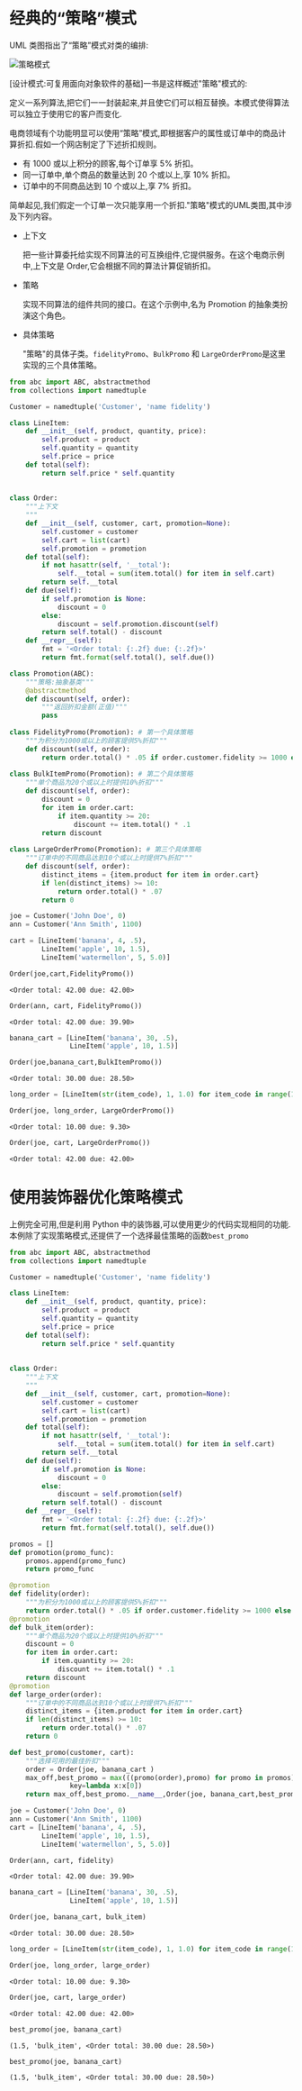 
# 经典的“策略”模式

UML 类图指出了“策略”模式对类的编排:

![策略模式](source/strategy_pattern.PNG)

[设计模式:可复用面向对象软件的基础]一书是这样概述"策略"模式的:

定义一系列算法,把它们一一封装起来,并且使它们可以相互替换。本模式使得算法可以独立于使用它的客户而变化.

电商领域有个功能明显可以使用“策略”模式,即根据客户的属性或订单中的商品计算折扣.假如一个网店制定了下述折扣规则。


+ 有 1000 或以上积分的顾客,每个订单享 5% 折扣。
+ 同一订单中,单个商品的数量达到 20 个或以上,享 10% 折扣。
+ 订单中的不同商品达到 10 个或以上,享 7% 折扣。

简单起见,我们假定一个订单一次只能享用一个折扣."策略"模式的UML类图,其中涉及下列内容。
+ 上下文

    把一些计算委托给实现不同算法的可互换组件,它提供服务。在这个电商示例中,上下文是 Order,它会根据不同的算法计算促销折扣。

+ 策略

    实现不同算法的组件共同的接口。在这个示例中,名为 Promotion 的抽象类扮演这个角色。

+ 具体策略

    "策略"的具体子类。`fidelityPromo`、`BulkPromo` 和 `LargeOrderPromo`是这里实现的三个具体策略。


```python
from abc import ABC, abstractmethod
from collections import namedtuple

Customer = namedtuple('Customer', 'name fidelity')

class LineItem:
    def __init__(self, product, quantity, price):
        self.product = product
        self.quantity = quantity
        self.price = price
    def total(self):
        return self.price * self.quantity
    
    
class Order:
    """上下文
    """
    def __init__(self, customer, cart, promotion=None):
        self.customer = customer
        self.cart = list(cart)
        self.promotion = promotion
    def total(self):
        if not hasattr(self, '__total'):
            self.__total = sum(item.total() for item in self.cart)
        return self.__total
    def due(self):
        if self.promotion is None:
            discount = 0
        else:
            discount = self.promotion.discount(self)
        return self.total() - discount
    def __repr__(self):
        fmt = '<Order total: {:.2f} due: {:.2f}>'
        return fmt.format(self.total(), self.due())

class Promotion(ABC): 
    """策略:抽象基类"""
    @abstractmethod
    def discount(self, order):
        """返回折扣金额(正值)"""
        pass
    
class FidelityPromo(Promotion): # 第一个具体策略
    """为积分为1000或以上的顾客提供5%折扣""" 
    def discount(self, order):
        return order.total() * .05 if order.customer.fidelity >= 1000 else 0 
    
class BulkItemPromo(Promotion): # 第二个具体策略
    """单个商品为20个或以上时提供10%折扣"""
    def discount(self, order):
        discount = 0
        for item in order.cart:
            if item.quantity >= 20:
                discount += item.total() * .1
        return discount
    
class LargeOrderPromo(Promotion): # 第三个具体策略 
    """订单中的不同商品达到10个或以上时提供7%折扣"""
    def discount(self, order):
        distinct_items = {item.product for item in order.cart}
        if len(distinct_items) >= 10:
            return order.total() * .07
        return 0
```


```python
joe = Customer('John Doe', 0)
ann = Customer('Ann Smith', 1100)
```


```python
cart = [LineItem('banana', 4, .5),
        LineItem('apple', 10, 1.5),
        LineItem('watermellon', 5, 5.0)]
```


```python
Order(joe,cart,FidelityPromo())
```




    <Order total: 42.00 due: 42.00>




```python
Order(ann, cart, FidelityPromo())
```




    <Order total: 42.00 due: 39.90>




```python
banana_cart = [LineItem('banana', 30, .5),
               LineItem('apple', 10, 1.5)]
```


```python
Order(joe,banana_cart,BulkItemPromo())
```




    <Order total: 30.00 due: 28.50>




```python
long_order = [LineItem(str(item_code), 1, 1.0) for item_code in range(10)]
```


```python
Order(joe, long_order, LargeOrderPromo())
```




    <Order total: 10.00 due: 9.30>




```python
Order(joe, cart, LargeOrderPromo())
```




    <Order total: 42.00 due: 42.00>




# 使用装饰器优化策略模式

上例完全可用,但是利用 Python 中的装饰器,可以使用更少的代码实现相同的功能.本例除了实现策略模式,还提供了一个选择最佳策略的函数`best_promo`


```python
from abc import ABC, abstractmethod
from collections import namedtuple

Customer = namedtuple('Customer', 'name fidelity')

class LineItem:
    def __init__(self, product, quantity, price):
        self.product = product
        self.quantity = quantity
        self.price = price
    def total(self):
        return self.price * self.quantity
    
    
class Order:
    """上下文
    """
    def __init__(self, customer, cart, promotion=None):
        self.customer = customer
        self.cart = list(cart)
        self.promotion = promotion
    def total(self):
        if not hasattr(self, '__total'):
            self.__total = sum(item.total() for item in self.cart)
        return self.__total
    def due(self):
        if self.promotion is None:
            discount = 0
        else:
            discount = self.promotion(self)
        return self.total() - discount
    def __repr__(self):
        fmt = '<Order total: {:.2f} due: {:.2f}>'
        return fmt.format(self.total(), self.due())

promos = [] 
def promotion(promo_func):  
    promos.append(promo_func) 
    return promo_func

@promotion 
def fidelity(order):
    """为积分为1000或以上的顾客提供5%折扣"""
    return order.total() * .05 if order.customer.fidelity >= 1000 else 0
@promotion
def bulk_item(order):
    """单个商品为20个或以上时提供10%折扣""" 
    discount = 0
    for item in order.cart:
        if item.quantity >= 20:
            discount += item.total() * .1
    return discount
@promotion
def large_order(order):
    """订单中的不同商品达到10个或以上时提供7%折扣""" 
    distinct_items = {item.product for item in order.cart} 
    if len(distinct_items) >= 10:
        return order.total() * .07
    return 0

def best_promo(customer, cart):
    """选择可用的最佳折扣"""
    order = Order(joe, banana_cart )
    max_off,best_promo = max(((promo(order),promo) for promo in promos),
               key=lambda x:x[0])
    return max_off,best_promo.__name__,Order(joe, banana_cart,best_promo)
```


```python
joe = Customer('John Doe', 0) 
ann = Customer('Ann Smith', 1100)
cart = [LineItem('banana', 4, .5),
        LineItem('apple', 10, 1.5),
        LineItem('watermellon', 5, 5.0)]
```


```python
Order(ann, cart, fidelity)
```




    <Order total: 42.00 due: 39.90>




```python
banana_cart = [LineItem('banana', 30, .5), 
               LineItem('apple', 10, 1.5)] 
```


```python
Order(joe, banana_cart, bulk_item) 
```




    <Order total: 30.00 due: 28.50>




```python
long_order = [LineItem(str(item_code), 1, 1.0) for item_code in range(10)]
```


```python
Order(joe, long_order, large_order)
```




    <Order total: 10.00 due: 9.30>




```python
Order(joe, cart, large_order)
```




    <Order total: 42.00 due: 42.00>




```python
best_promo(joe, banana_cart)
```




    (1.5, 'bulk_item', <Order total: 30.00 due: 28.50>)




```python
best_promo(joe, banana_cart)
```




    (1.5, 'bulk_item', <Order total: 30.00 due: 28.50>)


